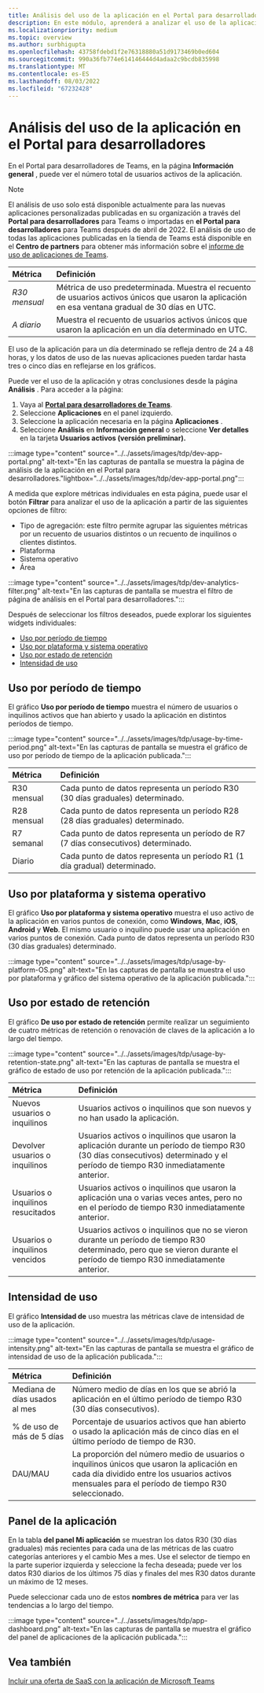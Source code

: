 ```yaml
---
title: Análisis del uso de la aplicación en el Portal para desarrolladores
description: En este módulo, aprenderá a analizar el uso de la aplicación en el Portal para desarrolladores.
ms.localizationpriority: medium
ms.topic: overview
ms.author: surbhigupta
ms.openlocfilehash: 43758fdebd1f2e76318880a51d9173469b0ed604
ms.sourcegitcommit: 990a36fb774e614146444d4adaa2c9bcdb835998
ms.translationtype: MT
ms.contentlocale: es-ES
ms.lasthandoff: 08/03/2022
ms.locfileid: "67232428"
---
```

# <a name="analyze-your-apps-usage-in-developer-portal"></a>Análisis del uso de la aplicación en el Portal para desarrolladores

En el Portal para desarrolladores de Teams, en la página **Información general** , puede ver el número total de usuarios activos de la aplicación.

> [!NOTE]
> El análisis de uso solo está disponible actualmente para las nuevas aplicaciones personalizadas publicadas en su organización a través del **Portal para desarrolladores** para Teams o importadas en **el Portal para desarrolladores** para Teams después de abril de 2022. El análisis de uso de todas las aplicaciones publicadas en la tienda de Teams está disponible en el **Centro de partners** para obtener más información sobre el [informe de uso de aplicaciones de Teams](/office/dev/store/teams-apps-usage).

| Métrica | Definición |
| :-----------------------| :------------------------------------------------------------------------------------------------------|
| *R30 mensual* | Métrica de uso predeterminada. Muestra el recuento de usuarios activos únicos que usaron la aplicación en esa ventana gradual de 30 días en UTC. |
| *A diario* | Muestra el recuento de usuarios activos únicos que usaron la aplicación en un día determinado en UTC. |

El uso de la aplicación para un día determinado se refleja dentro de 24 a 48 horas, y los datos de uso de las nuevas aplicaciones pueden tardar hasta tres o cinco días en reflejarse en los gráficos.

Puede ver el uso de la aplicación y otras conclusiones desde la página **Análisis** . Para acceder a la página:

1. Vaya al **[Portal para desarrolladores de Teams](https://dev.teams.microsoft.com)**.
1. Seleccione **Aplicaciones** en el panel izquierdo.
1. Seleccione la aplicación necesaria en la página **Aplicaciones** .
1. Seleccione **Análisis** en **Información general** o seleccione **Ver detalles** en la tarjeta **Usuarios activos (versión preliminar).**

 :::image type="content" source="../../assets/images/tdp/dev-app-portal.png" alt-text="En las capturas de pantalla se muestra la página de análisis de la aplicación en el Portal para desarrolladores."lightbox="../../assets/images/tdp/dev-app-portal.png":::

A medida que explore métricas individuales en esta página, puede usar el botón **Filtrar** para analizar el uso de la aplicación a partir de las siguientes opciones de filtro:

* Tipo de agregación: este filtro permite agrupar las siguientes métricas por un recuento de usuarios distintos o un recuento de inquilinos o clientes distintos.
* Plataforma
* Sistema operativo
* Área

 :::image type="content" source="../../assets/images/tdp/dev-analytics-filter.png" alt-text="En las capturas de pantalla se muestra el filtro de página de análisis en el Portal para desarrolladores.":::

Después de seleccionar los filtros deseados, puede explorar los siguientes widgets individuales:

* [Uso por período de tiempo](#usage-by-time-period)
* [Uso por plataforma y sistema operativo](#usage-by-platform-and-os)
* [Uso por estado de retención](#usage-by-retention-state)
* [Intensidad de uso](#usage-intensity)

## <a name="usage-by-time-period"></a>Uso por período de tiempo

El gráfico **Uso por período de tiempo** muestra el número de usuarios o inquilinos activos que han abierto y usado la aplicación en distintos períodos de tiempo.

 :::image type="content" source="../../assets/images/tdp/usage-by-time-period.png" alt-text="En las capturas de pantalla se muestra el gráfico de uso por período de tiempo de la aplicación publicada.":::

| Métrica | Definición |
| :-----------------------| :------------------------------------------------------------------------------------------------------|
| R30 mensual | Cada punto de datos representa un período R30 (30 días graduales) determinado. |
| R28 mensual | Cada punto de datos representa un período R28 (28 días graduales) determinado. |
| R7 semanal| Cada punto de datos representa un período de R7 (7 días consecutivos) determinado. |
| Diario | Cada punto de datos representa un período R1 (1 día gradual) determinado. |

## <a name="usage-by-platform-and-os"></a>Uso por plataforma y sistema operativo

El gráfico **Uso por plataforma y sistema operativo** muestra el uso activo de la aplicación en varios puntos de conexión, como **Windows**, **Mac**, **iOS**, **Android** y **Web**. El mismo usuario o inquilino puede usar una aplicación en varios puntos de conexión. Cada punto de datos representa un período R30 (30 días graduales) determinado.

 :::image type="content" source="../../assets/images/tdp/usage-by-platform-OS.png" alt-text="En las capturas de pantalla se muestra el uso por plataforma y gráfico del sistema operativo de la aplicación publicada.":::

## <a name="usage-by-retention-state"></a>Uso por estado de retención

El gráfico **De uso por estado de retención** permite realizar un seguimiento de cuatro métricas de retención o renovación de claves de la aplicación a lo largo del tiempo.

:::image type="content" source="../../assets/images/tdp/usage-by-retention-state.png" alt-text="En las capturas de pantalla se muestra el gráfico de estado de uso por retención de la aplicación publicada.":::

| Métrica | Definición |
| :-----------------------| :------------------------------------------------------------------------------------------------------|
| Nuevos usuarios o inquilinos | Usuarios activos o inquilinos que son nuevos y no han usado la aplicación. |
| Devolver usuarios o inquilinos | Usuarios activos o inquilinos que usaron la aplicación durante un período de tiempo R30 (30 días consecutivos) determinado y el período de tiempo R30 inmediatamente anterior. |
| Usuarios o inquilinos resucitados | Usuarios activos o inquilinos que usaron la aplicación una o varias veces antes, pero no en el período de tiempo R30 inmediatamente anterior. |
| Usuarios o inquilinos vencidos | Usuarios activos o inquilinos que no se vieron durante un período de tiempo R30 determinado, pero que se vieron durante el período de tiempo R30 inmediatamente anterior. |

## <a name="usage-intensity"></a>Intensidad de uso

El gráfico **Intensidad de** uso muestra las métricas clave de intensidad de uso de la aplicación.

 :::image type="content" source="../../assets/images/tdp/usage-intensity.png" alt-text="En las capturas de pantalla se muestra el gráfico de intensidad de uso de la aplicación publicada.":::

| Métrica | Definición |
| :-----------------------| :------------------------------------------------------------------------------------------------------|
| Mediana de días usados al mes | Número medio de días en los que se abrió la aplicación en el último período de tiempo R30 (30 días consecutivos). |
| % de uso de más de 5 días | Porcentaje de usuarios activos que han abierto o usado la aplicación más de cinco días en el último período de tiempo de R30. |
| DAU/MAU | La proporción del número medio de usuarios o inquilinos únicos que usaron la aplicación en cada día dividido entre los usuarios activos mensuales para el período de tiempo R30 seleccionado. |

## <a name="app-dashboard"></a>Panel de la aplicación

En la tabla **del panel Mi aplicación** se muestran los datos R30 (30 días graduales) más recientes para cada una de las métricas de las cuatro categorías anteriores y el cambio Mes a mes. Use el selector de tiempo en la parte superior izquierda y seleccione la fecha deseada; puede ver los datos R30 diarios de los últimos 75 días y finales del mes R30 datos durante un máximo de 12 meses.

Puede seleccionar cada uno de estos **nombres de métrica** para ver las tendencias a lo largo del tiempo.

 :::image type="content" source="../../assets/images/tdp/app-dashboard.png" alt-text="En las capturas de pantalla se muestra el gráfico del panel de aplicaciones de la aplicación publicada.":::

## <a name="see-also"></a>Vea también

[Incluir una oferta de SaaS con la aplicación de Microsoft Teams](~/concepts/deploy-and-publish/appsource/prepare/include-saas-offer.md)
